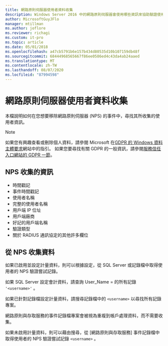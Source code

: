 ```yaml
---
title: 網路原則伺服器使用者資料收集
description: Windows Server 2016 中的網路原則伺服器會使用哪些資訊來協助驗證使用者。
author: MicrosoftGuyJFlo
manager: mtillman
ms.author: joflore
ms.reviewer: richagi
ms.custom: it-pro
ms.topic: article
ms.date: 05/01/2018
ms.openlocfilehash: a47cb5791b6e157b434d80535d10b107159db48f
ms.sourcegitcommit: 68444968565667f86ee0586ed4c43da4ab24aaed
ms.translationtype: MT
ms.contentlocale: zh-TW
ms.lasthandoff: 08/07/2020
ms.locfileid: "87994598"
---
```

# <a name="network-policy-server-user-data-collection"></a>網路原則伺服器使用者資料收集

本檔說明如何在您想要移除網路原則伺服器 (NPS) 的事件中，尋找其所收集的使用者資訊。

>[!Note]
>如果您有興趣查看或刪除個人資料，請參閱 Microsoft 在[GDPR 的 Windows 資料主體要求](/microsoft-365/compliance/gdpr-dsr-windows)網站中的指引。 如果您要尋找有關 GDPR 的一般資訊，請參閱[服務信任入口網站的 GDPR 一節](https://servicetrust.microsoft.com/ViewPage/GDPRGetStarted)。

## <a name="information-collected-by-nps"></a>NPS 收集的資訊

- 時間戳記
- 事件時間戳記
- 使用者名稱
- 完整的使用者名稱
- 用戶端 IP 位址
- 用戶端廠商
- 好記的用戶端名稱
- 驗證類型
- 關於 RADIUS 通訊協定的其他許多欄位

## <a name="gather-data-from-nps"></a>從 NPS 收集資料

如果已啟用並設定計量資料，則可以根據設定，從 SQL Server 或記錄檔中取得使用者的 NPS 驗證嘗試記錄。

如果 SQL Server 設定會計資料，請查詢 User_Name = 的所有記錄 `'<username>'` 。

如果已針對記錄檔設定計量資料，請搜尋記錄檔中的 `<username>` 以尋找所有記錄專案。

網路原則與存取服務的事件記錄檔專案會被視為重複到帳戶處理資料，而不需要收集。

如果未啟用計量資料，則可以藉由搜尋，從 [網路原則與存取服務] 事件記錄檔中取得使用者的 NPS 驗證嘗試記錄 `<username>` 。